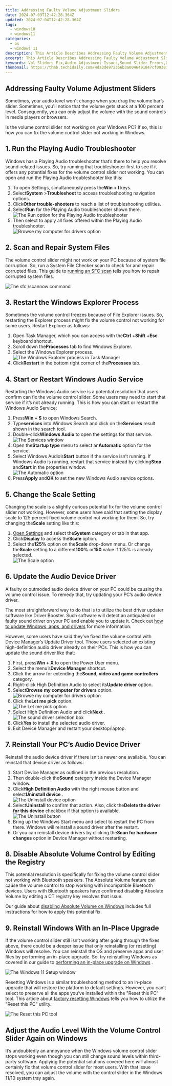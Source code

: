 ```yaml
---
title: Addressing Faulty Volume Adjustment Sliders
date: 2024-07-03T12:42:28.364Z
updated: 2024-07-04T12:42:28.364Z
tags:
  - windows10
  - windows11
categories:
  - os
  - windows 11
description: This Article Describes Addressing Faulty Volume Adjustment Sliders
excerpt: This Article Describes Addressing Faulty Volume Adjustment Sliders
keywords: Vol Sliders Fix,Audio Adjustment Issues,Sound Slider Errors,Quality Volume Control,Correct Slider Settings,Noise Reduction Methods,Faulty Audio Levels
thumbnail: https://thmb.techidaily.com/4da3de972356b3a0046491847cf09381445449045614c3b78e873505ea40a4e5.jpg
---
```


## Addressing Faulty Volume Adjustment Sliders

 Sometimes, your audio level won't change when you drag the volume bar’s slider. Sometimes, you'll notice that the volume gets stuck at a 100 percent level. Consequently, you can only adjust the volume with the sound controls in media players or browsers.

 Is the volume control slider not working on your Windows PC? If so, this is how you can fix the volume control slider not working in Windows.

## 1\. Run the Playing Audio Troubleshooter

 Windows has a Playing Audio troubleshooter that’s there to help you resolve sound-related issues. So, try running that troubleshooter first to see if it offers any potential fixes for the volume control slider not working. You can open and run the Playing Audio troubleshooter like this:

1. To open Settings, simultaneously press the**Win + I** keys.
2. Select**System** \>**Troubleshoot** to access troubleshooting navigation options.
3. Click**Other trouble-shooters** to reach a list of troubleshooting utilities.
4. Select**Run** for the Playing Audio troubleshooter shown there.  
![The Run option for the Playing Audio troubleshooter](https://static1.makeuseofimages.com/wordpress/wp-content/uploads/2023/04/playing-audio-troubleshooter.jpg)
5. Then select to apply all fixes offered within the Playing Audio troubleshooter.  
![Browse my computer for drivers option](https://static1.makeuseofimages.com/wordpress/wp-content/uploads/2023/04/browse-my-computer-for-drivers.jpg)

## 2\. Scan and Repair System Files

 The volume control slider might not work on your PC because of system file corruption. So, run a System File Checker scan to check for and repair corrupted files. This guide to [running an SFC scan](https://www.makeuseof.com/system-file-checker-sfc-windows/) tells you how to repair corrupted system files.

![The sfc /scannow command](https://static1.makeuseofimages.com/wordpress/wp-content/uploads/2023/04/the-system-file-checker.jpg)

## 3\. Restart the Windows Explorer Process

 Sometimes the volume control freezes because of File Explorer issues. So, restarting the Explorer process might fix the volume control not working for some users. Restart Explorer as follows:

1. Open Task Manager, which you can access with the**Ctrl** +**Shift** +**Esc** keyboard shortcut.
2. Scroll down the**Processes** tab to find Windows Explorer.
3. Select the Windows Explorer process.  
![The Windows Explorer process in Task Manager](https://static1.makeuseofimages.com/wordpress/wp-content/uploads/2023/04/the-restart-option.jpg)
4. Click**Restart** in the bottom right corner of the**Processes** tab.

## 4\. Start or Restart Windows Audio Service

 Restarting the Windows Audio service is a potential resolution that users confirm can fix the volume control slider. Some users may need to start that service if it’s not already running. This is how you can start or restart the Windows Audio Service:

1. Press**Win + S** to open Windows Search.
2. Type**services** into Windows Search and click on the**Services** result shown in the search tool.
3. Double-click**Windows Audio** to open the settings for that service.  
![The Services window](https://static1.makeuseofimages.com/wordpress/wp-content/uploads/2023/04/windows-audio.jpg)
4. Open the**Startup type** menu to select an**Automatic** option for the service.
5. Select Windows Audio’s**Start** button if the service isn’t running. If Windows Audio is running, restart that service instead by clicking**Stop** and**Start** in the properties window.  
![The Automatic option](https://static1.makeuseofimages.com/wordpress/wp-content/uploads/2023/04/automatic-option.jpg)
6. Press**Apply** and**OK** to set the new Windows Audio service options.

## 5\. Change the Scale Setting

 Changing the scale is a slightly curious potential fix for the volume control slider not working. However, some users have said that setting the display scale to 125 percent fixed volume control not working for them. So, try changing the**Scale** setting like this:

1. [Open Settings](https://www.makeuseof.com/windows-ways-to-open-system-settings/) and select the**System** category or tab in that app.
2. Click**Display** to access the**Scale** option.
3. Select the**125%** option on the**Scale** drop-down menu. Or change the**Scale** setting to a different**100%** or**150** value if 125% is already selected.  
![The Scale option](https://static1.makeuseofimages.com/wordpress/wp-content/uploads/2023/04/the-scale-option.jpg)

## 6\. Update the Audio Device Driver

 A faulty or outmoded audio device driver on your PC could be causing the volume control issue. To remedy that, try updating your PC’s audio device driver.

 The most straightforward way to do that is to utilize the best driver updater software like Driver Booster. Such software will detect an antiquated or faulty sound driver on your PC and enable you to update it. Check out [how to update Windows, apps, and drivers](https://www.makeuseof.com/tag/update-windows-software-guide/) for more information.

 However, some users have said they’ve fixed the volume control with Device Manager’s Update Driver tool. Those users selected an existing high-definition audio driver already on their PCs. This is how you can update the sound driver like that:

1. First, press**Win + X** to open the Power User menu.
2. Select the menu’s**Device Manager** shortcut.
3. Click the arrow for extending the**Sound, video and game controllers** category.
4. Right-click High Definition Audio to select its**Update driver** option.
5. Select**Browse** **my computer for drivers** option.  
![Browse my computer for drivers option](https://static1.makeuseofimages.com/wordpress/wp-content/uploads/2023/04/browse-my-computer-for-drivers.jpg)
6. Click the**Let me** **pick** option.  
![The Let me pick option](https://static1.makeuseofimages.com/wordpress/wp-content/uploads/2023/04/let-me-pick-option.jpg)
7. Select High Definition Audio and click**Next** .  
![The sound driver selection box](https://static1.makeuseofimages.com/wordpress/wp-content/uploads/2023/04/driver-selection.jpg)
8. Click**Yes** to install the selected audio driver.
9. Exit Device Manager and restart your desktop/laptop.

## 7\. Reinstall Your PC’s Audio Device Driver

 Reinstall the audio device driver if there isn’t a newer one available. You can reinstall that device driver as follows:

1. Start Device Manager as outlined in the previous resolution.
2. Then double-click the**Sound** category inside the Device Manager window.
3. Click**High Definition Audio** with the right mouse button and select**Uninstall device** .  
![The Uninstall device option](https://static1.makeuseofimages.com/wordpress/wp-content/uploads/2023/04/uninstall-device-option2.jpg)
4. Select**Uninstall** to confirm that action. Also, click the**Delete the driver for this device** checkbox if that option is available.  
![The Uninstall button](https://static1.makeuseofimages.com/wordpress/wp-content/uploads/2023/04/the-uninstall-button.jpg)
5. Bring up the Windows Start menu and select to restart the PC from there. Windows will reinstall a sound driver after the restart.
6. Or you can reinstall device drivers by clicking the**Scan for hardware changes** option in Device Manager without restarting.

## 8\. Disable Absolute Volume Control by Editing the Registry

 This potential resolution is specifically for fixing the volume control slider not working with Bluetooth speakers. The Absolute Volume feature can cause the volume control to stop working with incompatible Bluetooth devices. Users with Bluetooth speakers have confirmed disabling Absolute Volume by editing a CT registry key resolves that issue.

 Our guide about [disabling Absolute Volume on Windows](https://www.makeuseof.com/windows-10-absolute-volume-enable-disable/#:~:text=Go%20to%20HKEY%5FLOCAL%5FMACHINE%20%3E%20SYSTEM%20%3E%20ControlSet001,Restart%20your%20computer.) includes full instructions for how to apply this potential fix.

## 9\. Reinstall Windows With an In-Place Upgrade

 If the volume control slider still isn’t working after going through the fixes above, there could be a deeper issue that only reinstalling (or resetting) Windows will resolve. You can reinstall the OS and preserve apps and user files by performing an in-place upgrade. So, try reinstalling Windows as covered in our guide to [performing an in-place upgrade on Windows](https://www.makeuseof.com/in-place-upgrade-windows-11/) .

![The Windows 11 Setup window](https://static1.makeuseofimages.com/wordpress/wp-content/uploads/2023/04/windows-11-setup.jpg)

 Resetting Windows is a similar troubleshooting method to an in-place upgrade that will restore the platform to default settings. However, you can’t select to preserve all the apps you’ve installed within the "Reset this PC" tool. This article about [factory resetting Windows](https://www.makeuseof.com/tag/4-ways-factory-reset-windows-computer/#:~:text=To%20run%20a%20Windows%20factory,%3E%20Update%20%26%20Security%20%3E%20Recovery.) tells you how to utilize the "Reset this PC" utility.

![The Reset this PC tool](https://static1.makeuseofimages.com/wordpress/wp-content/uploads/2023/04/the-reset-this-pc-tool.jpg)

## Adjust the Audio Level With the Volume Control Slider Again on Windows

 It’s undoubtedly an annoyance when the Windows volume control slider stops working even though you can still change sound levels within third-party software. Applying the potential solutions covered here will almost certainly fix that volume control slider for most users. With that issue resolved, you can adjust the volume with the control slider in the Windows 11/10 system tray again.

<ins class="adsbygoogle"
     style="display:block"
     data-ad-format="autorelaxed"
     data-ad-client="ca-pub-7571918770474297"
     data-ad-slot="1223367746"></ins>



<ins class="adsbygoogle"
     style="display:block"
     data-ad-client="ca-pub-7571918770474297"
     data-ad-slot="8358498916"
     data-ad-format="auto"
     data-full-width-responsive="true"></ins>


